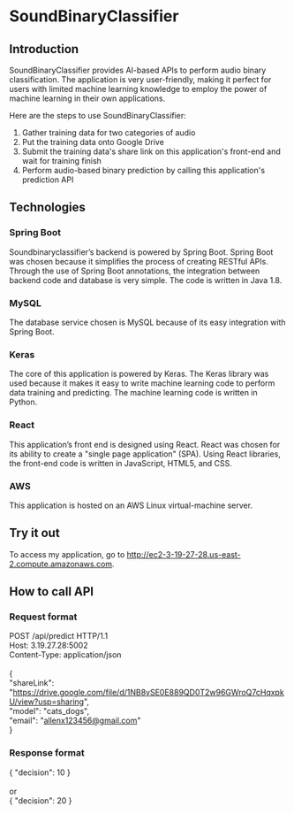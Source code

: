 # SoundBinaryClassifier
## Introduction
SoundBinaryClassifier provides AI-based APIs to perform audio binary classification. The application is very user-friendly, making it perfect for users with limited machine learning knowledge to employ the power of machine learning in their own applications. 

Here are the steps to use SoundBinaryClassifier:
1. Gather training data for two categories of audio
2. Put the training data onto Google Drive
3. Submit the training data's share link on this application's front-end and wait for training finish
4. Perform audio-based binary prediction by calling this application's prediction API
## Technologies
### Spring Boot
Soundbinaryclassifier’s backend is powered by Spring Boot. Spring Boot was chosen because it simplifies the process of creating RESTful APIs. Through the use of Spring Boot annotations, the integration between backend code and database is very simple. The code is written in Java 1.8.
### MySQL
The database service chosen is MySQL because of its easy integration with Spring Boot. 
### Keras
The core of this application is powered by Keras. The Keras library was used because it makes it easy to write machine learning code to perform data training and predicting. The machine learning code is written in Python.
### React
This application’s front end is designed using React. React was chosen for its ability to create a "single page application" (SPA). Using React libraries, the front-end code is written in JavaScript, HTML5, and CSS.
### AWS
This application is hosted on an AWS Linux virtual-machine server.
## Try it out
To access my application, go to http://ec2-3-19-27-28.us-east-2.compute.amazonaws.com.
## How to call API
### Request format
POST /api/predict HTTP/1.1  
Host: 3.19.27.28:5002  
Content-Type: application/json  
\
{  
    "shareLink": "https://drive.google.com/file/d/1NB8vSE0E889QD0T2w96GWroQ7cHqxpkU/view?usp=sharing",  
    "model": "cats_dogs",  
    "email": "allenx123456@gmail.com"  
}  
### Response format
{ "decision": 10 }  
\
or
\
{ "decision": 20 }